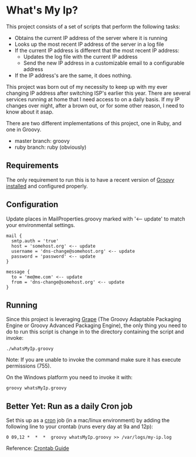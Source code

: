 What's My Ip?
==============
This project consists of a set of scripts that perform the following tasks:

* Obtains the current IP address of the server where it is running
* Looks up the most recent IP address of the server in a log file
* If the current IP address is different that the most recent IP address:
  * Updates the log file with the current IP address
  * Send the new IP address in a customizable email to a configurable address
* If the IP address's are the same, it does nothing. 

This project was born out of my necessity to keep up with my ever changing IP address after switching ISP's earlier this year. There are several services running at home that I need access to on a daily basis.  If my IP changes over night, after a brown out, or for some other reason, I need to know about it asap.

There are two different implementations of this project, one in Ruby, and one in Groovy.

* master branch: groovy
* ruby branch: ruby (obviously)

Requirements
------------
The only requirement to run this is to have a recent version of [Groovy][] [installed][] and configured properly.

Configuration
-------------
Update places in MailProperties.groovy marked with '<-- update' to match your environmental settings.

    mail {
      smtp.auth = 'true'
      host = 'somehost.org' <-- update
      username = 'dns-change@somehost.org' <-- update
      password = 'password' <-- update
    }

    message {
      to = 'me@me.com' <-- update
      from = 'dns-change@somehost.org' <-- update
    }


Running 
-------
Since this project is leveraging [Grape][] (The Groovy Adaptable Packaging Engine or Groovy Advanced Packaging Engine), the only thing you need to do to run this script is change in to the directory containing the script and invoke:

    ./whatsMyIp.groovy 

Note: If you are unable to invoke the command make sure it has execute permissions (755). 

On the Windows platform you need to invoke it with:
  
    groovy whatsMyIp.groovy

Better Yet: Run as a daily Cron job
----------
Set this up as a [cron][] job (in a mac/linux environment) by adding the following line to your crontab (runs every day at 9a and 12p):

    0 09,12 *  *  *  groovy whatsMyIp.groovy >> /var/logs/my-ip.log

Reference: [Crontab Guide][]

[Grape]: http://groovy.codehaus.org/Grape
[Crontab Guide]: http://www.crontabrocks.org
[Groovy]: http://groovy.codehaus.org/Download
[installed]: http://groovy.codehaus.org/Installing+Groovy
[cron]: http://en.wikipedia.org/wiki/Cron